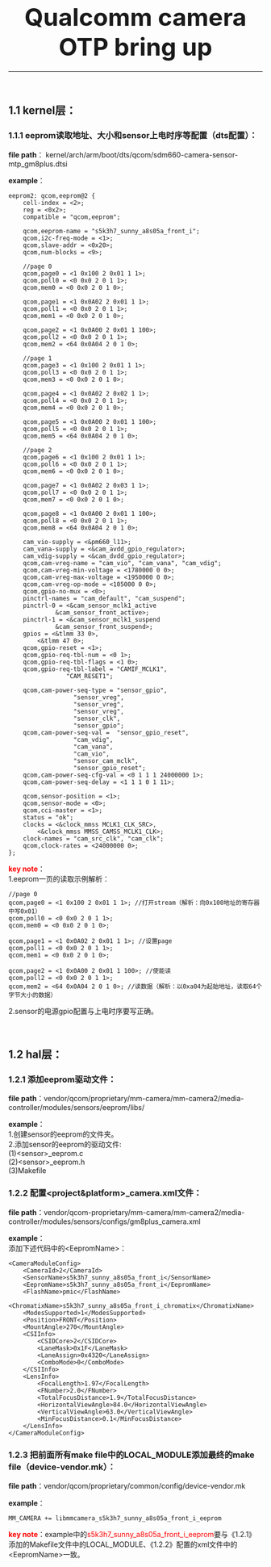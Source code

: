 # <center><font size=8>Qualcomm camera OTP bring up</font></center>
-----------------------------------------------------------------------------------
</br>

## 1.1 kernel层：
### 1.1.1 eeprom读取地址、大小和sensor上电时序等配置（dts配置）：
**file path**：
kernel/arch/arm/boot/dts/qcom/sdm660-camera-sensor-mtp_gm8plus.dtsi

**example**：

	eeprom2: qcom,eeprom@2 {
        cell-index = <2>;
        reg = <0x2>;
        compatible = "qcom,eeprom";

        qcom,eeprom-name = "s5k3h7_sunny_a8s05a_front_i";
        qcom,i2c-freq-mode = <1>;
        qcom,slave-addr = <0x20>;
        qcom,num-blocks = <9>;

        //page 0
        qcom,page0 = <1 0x100 2 0x01 1 1>;
        qcom,poll0 = <0 0x0 2 0 1 1>;
        qcom,mem0 = <0 0x0 2 0 1 0>;

        qcom,page1 = <1 0x0A02 2 0x01 1 1>;
        qcom,poll1 = <0 0x0 2 0 1 1>;
        qcom,mem1 = <0 0x0 2 0 1 0>;

        qcom,page2 = <1 0x0A00 2 0x01 1 100>;
        qcom,poll2 = <0 0x0 2 0 1 1>;
        qcom,mem2 = <64 0x0A04 2 0 1 0>;

        //page 1
        qcom,page3 = <1 0x100 2 0x01 1 1>;
        qcom,poll3 = <0 0x0 2 0 1 1>;
        qcom,mem3 = <0 0x0 2 0 1 0>;

        qcom,page4 = <1 0x0A02 2 0x02 1 1>;
        qcom,poll4 = <0 0x0 2 0 1 1>;
        qcom,mem4 = <0 0x0 2 0 1 0>;

        qcom,page5 = <1 0x0A00 2 0x01 1 100>;
        qcom,poll5 = <0 0x0 2 0 1 1>;
        qcom,mem5 = <64 0x0A04 2 0 1 0>;

        //page 2
        qcom,page6 = <1 0x100 2 0x01 1 1>;
        qcom,poll6 = <0 0x0 2 0 1 1>;
        qcom,mem6 = <0 0x0 2 0 1 0>;

        qcom,page7 = <1 0x0A02 2 0x03 1 1>;
        qcom,poll7 = <0 0x0 2 0 1 1>;
        qcom,mem7 = <0 0x0 2 0 1 0>;

        qcom,page8 = <1 0x0A00 2 0x01 1 100>;
        qcom,poll8 = <0 0x0 2 0 1 1>;
        qcom,mem8 = <64 0x0A04 2 0 1 0>;

        cam_vio-supply = <&pm660_l11>;
        cam_vana-supply = <&cam_avdd_gpio_regulator>;
        cam_vdig-supply = <&cam_dvdd_gpio_regulator>;
        qcom,cam-vreg-name = "cam_vio", "cam_vana", "cam_vdig";
        qcom,cam-vreg-min-voltage = <1780000 0 0>;
        qcom,cam-vreg-max-voltage = <1950000 0 0>;
        qcom,cam-vreg-op-mode = <105000 0 0>;
        qcom,gpio-no-mux = <0>;
        pinctrl-names = "cam_default", "cam_suspend";
        pinctrl-0 = <&cam_sensor_mclk1_active
                 &cam_sensor_front_active>;
        pinctrl-1 = <&cam_sensor_mclk1_suspend
                 &cam_sensor_front_suspend>;
        gpios = <&tlmm 33 0>,
            <&tlmm 47 0>;
        qcom,gpio-reset = <1>;
        qcom,gpio-req-tbl-num = <0 1>;
        qcom,gpio-req-tbl-flags = <1 0>;
        qcom,gpio-req-tbl-label = "CAMIF_MCLK1",
                    "CAM_RESET1";

        qcom,cam-power-seq-type = "sensor_gpio",
                      "sensor_vreg",
                      "sensor_vreg",
                      "sensor_vreg",
                      "sensor_clk",
                      "sensor_gpio";
        qcom,cam-power-seq-val =  "sensor_gpio_reset",
                      "cam_vdig",
                      "cam_vana",
                      "cam_vio",
                      "sensor_cam_mclk",
                      "sensor_gpio_reset";
        qcom,cam-power-seq-cfg-val = <0 1 1 1 24000000 1>;
        qcom,cam-power-seq-delay = <1 1 1 0 1 11>;

        qcom,sensor-position = <1>;
        qcom,sensor-mode = <0>;
        qcom,cci-master = <1>;
        status = "ok";
        clocks = <&clock_mmss MCLK1_CLK_SRC>,
            <&clock_mmss MMSS_CAMSS_MCLK1_CLK>;
        clock-names = "cam_src_clk", "cam_clk";
        qcom,clock-rates = <24000000 0>;
    };

<font color=ff0000>**key note**</font>： </br>
1.eeprom一页的读取示例解析：

	//page 0
    qcom,page0 = <1 0x100 2 0x01 1 1>; //打开stream（解析：向0x100地址的寄存器中写0x01）
    qcom,poll0 = <0 0x0 2 0 1 1>;
    qcom,mem0 = <0 0x0 2 0 1 0>;

    qcom,page1 = <1 0x0A02 2 0x01 1 1>; //设置page
    qcom,poll1 = <0 0x0 2 0 1 1>;
    qcom,mem1 = <0 0x0 2 0 1 0>;

    qcom,page2 = <1 0x0A00 2 0x01 1 100>; //使能读
    qcom,poll2 = <0 0x0 2 0 1 1>;
    qcom,mem2 = <64 0x0A04 2 0 1 0>; //读数据（解析：以0xa04为起始地址，读取64个字节大小的数据）

2.sensor的电源gpio配置与上电时序要写正确。

</br>

## 1.2 hal层：
### 1.2.1 添加eeprom驱动文件：
**file path**：vendor/qcom/proprietary/mm-camera/mm-camera2/media-controller/modules/sensors/eeprom/libs/

**example**： </br>
1.创建sensor的eeprom的文件夹。 </br>
2.添加sensor的eeprom的驱动文件: </br>
(1)&lt;sensor>&#95;eeprom.c </br>
(2)&lt;sensor>&#95;eeprom.h </br>
(3)Makefile </br>

### 1.2.2 配置&lt;project&platform>_camera.xml文件：
**file path**：vendor/qcom-proprietary/mm-camera/mm-camera2/media-controller/modules/sensors/configs/gm8plus_camera.xml

**example**： </br>
添加下述代码中的&lt;EepromName>：

    <CameraModuleConfig>
        <CameraId>2</CameraId>
        <SensorName>s5k3h7_sunny_a8s05a_front_i</SensorName>
        <EepromName>s5k3h7_sunny_a8s05a_front_i</EepromName>
        <FlashName>pmic</FlashName>
        <ChromatixName>s5k3h7_sunny_a8s05a_front_i_chromatix</ChromatixName>
        <ModesSupported>1</ModesSupported>
        <Position>FRONT</Position>
        <MountAngle>270</MountAngle>
        <CSIInfo>
            <CSIDCore>2</CSIDCore>
            <LaneMask>0x1F</LaneMask>
            <LaneAssign>0x4320</LaneAssign>
            <ComboMode>0</ComboMode>
        </CSIInfo>
        <LensInfo>
            <FocalLength>1.97</FocalLength>
            <FNumber>2.0</FNumber>
            <TotalFocusDistance>1.9</TotalFocusDistance>
            <HorizontalViewAngle>84.0</HorizontalViewAngle>
            <VerticalViewAngle>63.0</VerticalViewAngle>
            <MinFocusDistance>0.1</MinFocusDistance>
        </LensInfo>
    </CameraModuleConfig>

### 1.2.3 把前面所有make file中的LOCAL_MODULE添加最终的make file（device-vendor.mk）：
**file path**：vendor/qcom/proprietary/common/config/device-vendor.mk

**example**：

	MM_CAMERA += libmmcamera_s5k3h7_sunny_a8s05a_front_i_eeprom

<font color=ff0000>**key note**</font>：example中的<font color=ff0000>s5k3h7&#95;sunny&#95;a8s05a&#95;front&#95;i&#95;eeprom</font>要与《1.2.1》添加的Makefile文件中的LOCAL_MODULE、《1.2.2》配置的xml文件中的&lt;EepromName>一致。